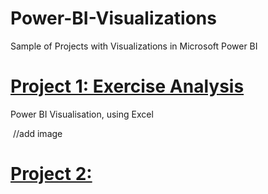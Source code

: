 # Power-BI-Visualizations
Sample of Projects with Visualizations in Microsoft Power BI

# [Project 1: Exercise Analysis](https://github.com/Elegrous/Power-BI-Viz-Exercise-Analysis)
Power BI Visualisation, using Excel 

![]() //add image

# [Project 2: ]()
